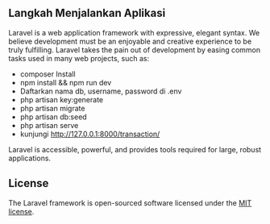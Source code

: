 

## Langkah Menjalankan Aplikasi

Laravel is a web application framework with expressive, elegant syntax. We believe development must be an enjoyable and creative experience to be truly fulfilling. Laravel takes the pain out of development by easing common tasks used in many web projects, such as:

- composer Install
- npm install && npm run dev
- Daftarkan nama db, username, password di .env
- php artisan key:generate
- php artisan migrate
- php artisan db:seed
- php artisan serve
- kunjungi http://127.0.0.1:8000/transaction/

Laravel is accessible, powerful, and provides tools required for large, robust applications.

## License

The Laravel framework is open-sourced software licensed under the [MIT license](https://opensource.org/licenses/MIT).
